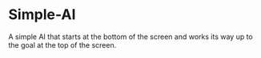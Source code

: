 # Simple-AI
A simple AI that starts at the bottom of the screen and works its way up to the goal at the top of the screen.
